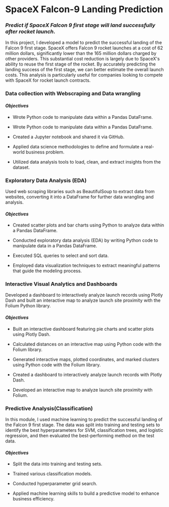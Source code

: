 # SpaceX Falcon-9 Landing Prediction
### _Predict if SpaceX Falcon 9 first stage will land successfully after rocket launch_.

In this project, I developed a model to predict the successful landing of the Falcon 9 first stage. SpaceX offers Falcon 9 rocket launches at a cost of 62 million dollars, significantly lower than the 165 million dollars charged by other providers. This substantial cost reduction is largely due to SpaceX's ability to reuse the first stage of the rocket. By accurately predicting the landing success of the first stage, we can better estimate the overall launch costs. This analysis is particularly useful for companies looking to compete with SpaceX for rocket launch contracts.

### Data collection with Webscraping and Data wrangling
#### _Objectives_
* Wrote Python code to manipulate data within a Pandas DataFrame.

* Wrote Python code to manipulate data within a Pandas DataFrame.

* Created a Jupyter notebook and shared it via GitHub.

* Applied data science methodologies to define and formulate a real-world business problem.

* Utilized data analysis tools to load, clean, and extract insights from the dataset.

### Exploratory Data Analysis (EDA)

Used web scraping libraries such as BeautifulSoup to extract data from websites, converting it into a DataFrame for further data wrangling and analysis.

#### _Objectives_

* Created scatter plots and bar charts using Python to analyze data within a Pandas DataFrame.
  
* Conducted exploratory data analysis (EDA) by writing Python code to manipulate data in a Pandas DataFrame.
  
* Executed SQL queries to select and sort data.
  
* Employed data visualization techniques to extract meaningful patterns that guide the modeling process.

### Interactive Visual Analytics and Dashboards

Developed a dashboard to interactively analyze launch records using Plotly Dash and built an interactive map to analyze launch site proximity with the Folium Python library.

#### _Objectives_

* Built an interactive dashboard featuring pie charts and scatter plots using Plotly Dash.
  
* Calculated distances on an interactive map using Python code with the Folium library.
  
* Generated interactive maps, plotted coordinates, and marked clusters using Python code with the Folium library.
  
* Created a dashboard to interactively analyze launch records with Plotly Dash.
  
* Developed an interactive map to analyze launch site proximity with Folium.

### Predictive Analysis(Classification)

In this module, I used machine learning to predict the successful landing of the Falcon 9 first stage. The data was split into training and testing sets to identify the best hyperparameters for SVM, classification trees, and logistic regression, and then evaluated the best-performing method on the test data.

#### _Objectives_

* Split the data into training and testing sets.
  
* Trained various classification models.
  
* Conducted hyperparameter grid search.
  
* Applied machine learning skills to build a predictive model to enhance business efficiency.
